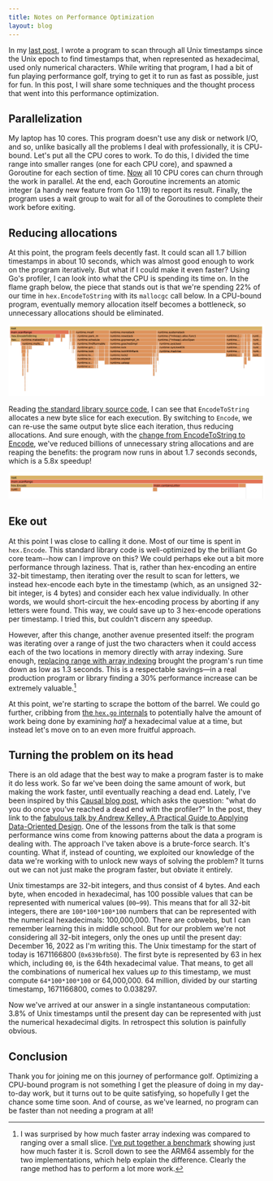 ```yaml
---
title: Notes on Performance Optimization
layout: blog
---
```


In my [last post](/2022/12/09/winning-the-lottery-mongodb-objectid.html), I
wrote a program to scan through all Unix timestamps since the Unix epoch to
find timestamps that, when represented as hexadecimal, used only numerical
characters. While writing that program, I had a bit of fun playing performance
golf, trying to get it to run as fast as possible, just for fun.  In this post,
I will share some techniques and the thought process that went into this
performance optimization.

## Parallelization

My laptop has 10 cores. This program doesn't use any disk or network I/O, and
so, unlike basically all the problems I deal with professionally, it is CPU-
bound. Let's put all the CPU cores to work. To do this, I divided the time range
into smaller ranges (one for each CPU core), and spawned a Goroutine for each
section of time.
[Now](https://github.com/akahn/lottery/commit/a41b49f5e957b491d354d066f7aa1716312eecf1)
all 10 CPU cores can churn through the work in parallel. At the end, each
Goroutine increments an atomic integer (a handy new feature from Go 1.19) to
report its result. Finally, the program uses a wait group to wait for all of
the Goroutines to complete their work before exiting.


## Reducing allocations

At this point, the program feels decently fast. It could scan all 1.7 billion
timestamps in about 10 seconds, which was almost good enough to work on the
program iteratively. But what if I could make it even faster? Using Go's
profiler, I can look into what the CPU is spending its time on. In the flame
graph below, the piece that stands out is that we're spending 22% of our time
in `hex.EncodeToString` with its `mallocgc` call below. In a CPU-bound program,
eventually memory allocation itself becomes a bottleneck, so unnecessary
allocations should be eliminated.

<img src="/images/pprof-mallocgc.png" alt="pprof flamegraph showing allocations caused by hex.EncodeToString" width="800px">

Reading [the standard library source
code](https://github.com/golang/go/blob/master/src/encoding/hex/hex.go#L107), I
can see that `EncodeToString` allocates a new byte slice for each execution. By
switching to `Encode`, we can re-use the same output byte slice each iteration,
thus reducing allocations. And sure enough, with the [change from
EncodeToString to
Encode](https://github.com/akahn/lottery/commit/606064821b6704f3de078d1d7d223e24c8e052fa),
we've reduced billions of unnecessary string allocations and are reaping the
benefits: the program now runs in about 1.7 seconds seconds, which is a 5.8x
speedup!

<img src="/images/pprof-fewer-allocations.png" alt="pprof flamegraph showing " width="800px">

## Eke out

At this point I was close to calling it done. Most of our time is spent in
`hex.Encode`. This standard library code is well-optimized by the brilliant Go core team--how can I
improve on this? We could perhaps eke out a bit more performance through
laziness. That is, rather than hex-encoding an entire 32-bit timestamp, then
iterating over the result to scan for letters, we instead hex-encode each byte
in the timestamp (which, as an unsigned 32-bit integer, is 4 bytes) and consider
each hex value individually. In other words, we would short-circuit the
hex-encoding process by aborting if any letters were found.  This way, we could
save up to 3 hex-encode operations per timestamp. I tried this, but couldn't
discern any speedup.

However, after this change, another avenue presented itself: the program was
iterating over a range of just the two characters when it could access each of
the two locations in memory directly with array indexing. Sure enough,
[replacing range with array
indexing](https://github.com/akahn/lottery/commit/c54f55a6f8833a86e484e65ddc409854d7b45618)
brought the program's run time down as low as 1.3 seconds. This is a
respectable savings—in a real production program or library finding a 30%
performance increase can be extremely valuable.[^1]

At this point, we're starting to scrape the bottom
of the barrel. We could go further, cribbing from [the `hex.go`
internals](https://github.com/golang/go/blob/go1.19.4/src/encoding/hex/hex.go#L47-L48)
to potentially halve the amount of work being done by examining _half_ a
hexadecimal value at a time, but instead let's move on to an even more fruitful
approach.


## Turning the problem on its head

There is an old adage that the best way to make a program faster is to make it
do less work. So far we've been doing the same amount of work, but making the
work faster, until eventually reaching a dead end. Lately, I've been inspired
by this [Causal blog post](https://www.causal.app/blog/scaling), which asks the
question: "what do you do once you've reached a dead end with the profiler?"
 In the post, they link to the [fabulous talk by Andrew Kelley, A Practical
 Guide to Applying Data-Oriented
 Design](https://media.handmade-seattle.com/practical-data-oriented-design/).
 One of the lessons from the talk is that some performance wins come from
knowing patterns about the data a program is dealing with. The approach I've
taken above is a brute-force search. It's counting. What if, instead of
counting, we exploited our knowledge of the data we're working with to unlock
new ways of solving the problem? It turns out we can not just make the program
faster, but obviate it entirely.

Unix timestamps are 32-bit integers, and thus consist of 4 bytes. And each
byte, when encoded in hexadecimal, has 100 possible values that can be
represented with numerical values (`00`–`99`). This means that for all 32-bit
integers, there are `100*100*100*100` numbers that can be represented with the
numerical hexadecimals: 100,000,000. There are cobwebs, but I can remember
learning this in middle school. But for our problem we're not considering all
32-bit integers, only the ones up until the present day: December 16, 2022 as
I'm writing this. The Unix timestamp for the start of today is 1671166800
(`0x639bfb50`). The first byte is represented by 63 in hex which, including
`00`, is the 64th hexadecimal value.  That means, to get all the combinations
of numerical hex values _up to_ this timestamp, we must compute
`64*100*100*100` or 64,000,000. 64 million, divided by our starting timestamp,
1671166800, comes to 0.038297.

Now we've arrived at our answer in a single instantaneous computation: 3.8% of
Unix timestamps until the present day can be represented with just the
numerical hexadecimal digits. In retrospect this solution is painfully obvious.

## Conclusion

Thank you for joining me on this journey of performance golf. Optimizing a
CPU-bound program is not something I get the pleasure of doing in my day-to-day
work, but it turns out to be quite satisfying, so hopefully I get the chance
some time soon. And of course, as we've learned, no program can be faster than
not needing a program at all!


[^1]: I was surprised by how much faster array indexing was compared to ranging over a small slice. [I've put together a benchmark](https://gist.github.com/akahn/c203a391b5251051b430ce237ee93e66) showing just how much faster it is. Scroll down to see the ARM64 assembly for the two implementations, which help explain the difference. Clearly the range method has to perform a lot more work.
